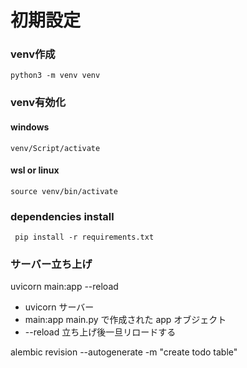 # 初期設定

### venv作成

```
python3 -m venv venv
```

### venv有効化
#### windows
```
venv/Script/activate
```

#### wsl or linux
```
source venv/bin/activate
```

### dependencies install

```
 pip install -r requirements.txt
```



### サーバー立ち上げ
uvicorn main:app --reload

- uvicorn サーバー
- main:app main.py で作成された app オブジェクト
- --reload 立ち上げ後一旦リロードする

alembic revision --autogenerate -m "create todo table"
